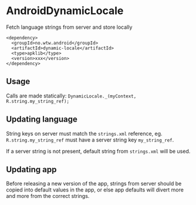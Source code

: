 AndroidDynamicLocale
====================

Fetch language strings from server and store locally

```
<dependency>
  <groupId>no.wtw.android</groupId>
  <artifactId>dynamic-locale</artifactId>
  <type>apklib</type>
  <version>xxx</version>
</dependency>
```

## Usage 

Calls are made statically: ```DynamicLocale._(myContext, R.string.my_string_ref);```

## Updating language

String keys on server must match the ```strings.xml``` reference, eg. ```R.string.my_string_ref``` must have a server string key ```my_string_ref```.

If a server string is not present, default string from ```strings.xml``` will be used.

## Updating app

Before releasing a new version of the app, strings from server should be copied into default values in the app, or else app defaults will divert more and more from the correct strings. 
